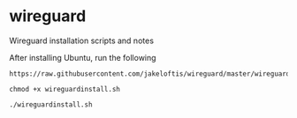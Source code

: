 # wireguard <br /> 
Wireguard installation scripts and notes <br /> 

After installing Ubuntu, run the following 
```
https://raw.githubusercontent.com/jakeloftis/wireguard/master/wireguardinstall.sh

chmod +x wireguardinstall.sh

./wireguardinstall.sh
```
